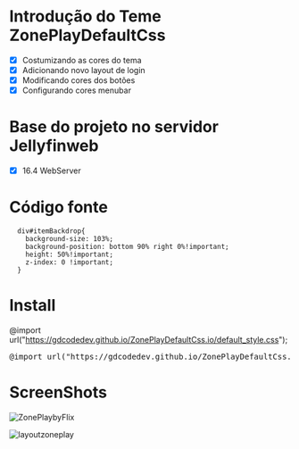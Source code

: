 # Introdução do Teme ZonePlayDefaultCss

- [x] Costumizando as cores do tema
- [x] Adicionando novo layout de login
- [x] Modificando cores dos botões
- [x] Configurando cores menubar

# Base do projeto no servidor Jellyfinweb

- [x] 16.4 WebServer

# Código fonte 
```
  div#itemBackdrop{
    background-size: 103%;
    background-position: bottom 90% right 0%!important;
    height: 50%!important;
    z-index: 0 !important;
  }
```
# Install
@import url("https://gdcodedev.github.io/ZonePlayDefaultCss.io/default_style.css");

<div class="highlight highlight-source-css"><pre><span class="pl-k">@import</span> <span class="pl-en">url</span>(<span class="pl-s">"https://gdcodedev.github.io/ZonePlayDefaultCss.io/default_style.css"</span>);</pre></div>

# ScreenShots

![ZonePlaybyFlix](https://user-images.githubusercontent.com/65917790/105441984-6a8da300-5c48-11eb-86b5-ab473d1cb970.png)

![layoutzoneplay](https://user-images.githubusercontent.com/65917790/105441980-695c7600-5c48-11eb-913d-114ee03eb9c0.png)


